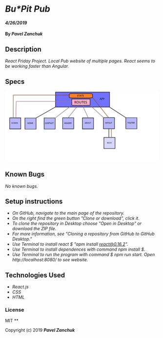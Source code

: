 # _Bu*Pit Pub_

#### _4/26/2019_

#### By _**Pavel Zanchuk**_

## Description
_React Friday Project. Local Pub website of multiple pages. React seems to be working faster than Angular._

## Specs

![Routes](./src/assets/images/routes.png?raw=true)

## Known Bugs

_No known bugs._

## Setup instructions
* _On GitHub, navigate to the main page of the repository._
* _On the right find the green button "Clone or download", click it._
* _To clone the repository in Desktop choose "Open in Desktop" or download the ZIP file._
* _For more information, see "Cloning a repository from GitHub to GitHub Desktop."_
* _Use Terminal to install react $ "apm install react@0.16.2"._
* _Use Terminal to install dependences with command npm install $._
* _Use Terminal to run the program with command $ npm run start. Open http://localhost:8080/ to see website._

## Technologies Used

* _React.js_
* _CSS_
* _HTML_


### License
MIT
**

Copyright (c) 2019 **_Pavel Zanchuk_**
